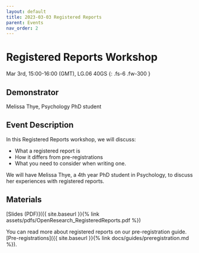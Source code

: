 ```yaml
---
layout: default
title: 2023-03-03 Registered Reports
parent: Events
nav_order: 2
---
```


# Registered Reports Workshop

Mar 3rd, 15:00-16:00 (GMT), LG.06 40GS
{: .fs-6 .fw-300 }

## Demonstrator

Melissa Thye, Psychology PhD student

## Event Description

In this Registered Reports workshop, we will discuss:

* What a registered report is
* How it differs from pre-registrations
* What you need to consider when writing one.

We will have Melissa Thye, a 4th year PhD student in Psychology, to discuss her experiences with registered reports.  

## Materials

[Slides (PDF)]({{ site.baseurl }}{% link assets/pdfs/OpenResearch_RegisteredReports.pdf %})

You can read more about registered reports on our pre-registration guide. 
[Pre-registrations]({{ site.baseurl }}{% link docs/guides/preregistration.md %}).

